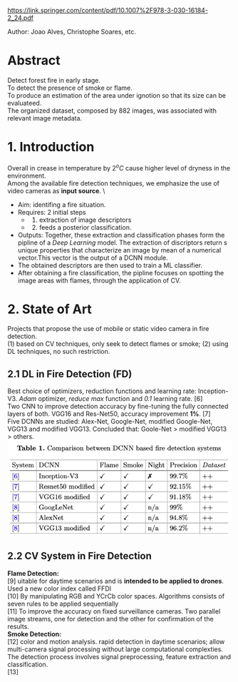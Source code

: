 https://link.springer.com/content/pdf/10.1007%2F978-3-030-16184-2_24.pdf

Author: Joao Alves, Christophe Soares, etc.

# Abstract
Detect forest fire in early stage.\
To detect the presence of smoke or flame.\
To produce an estimation of the area under ignotion so that its size  can be evaluateed.\
The organized dataset, composed by 882 images, was associated with relevant image metadata.

# 1. Introduction
Overall in crease in temperature by $2^oC$ cause higher level of dryness in the environment.\
Among the available fire detection techniques, we emphasize the use of video cameras as **input source**. \
* Aim: identifing a fire situation.
* Requires: 2 initial steps
  * 1. extraction of image descriptors
  * 2. feeds a posterior classification.
* Outputs: Together, these extraction and classification phases form the pipline of a *Deep Learning* model. The extraction
of discriptors return s unique properties that characterize an image by mean of a numerical vector.This vector is the output of a DCNN module. 
* The obtained descriptors are then used to train a ML classifier.
* After obtaining a fire classification, the pipline focuses on spotting the image areas with flames, through the application of CV.

# 2. State of Art
Projects that propose the use of mobile or static video camera in fire detection.\
(1) based on CV techniques, only seek to detect flames or smoke; (2) using DL techniques, no such restriction.
## 2.1 DL in Fire Detection (FD)
Best choice of optimizers, reduction functions and learning rate: Inception-V3. *Adam* optimizer, *reduce max* function and *0.1* learning rate. [6] \
Two CNN to improve detection accuracy by fine-tuning the fully connected layers of both. VGG16 and Res-Net50, accuracy improvement **1%**. [7] \
Five DCNNs are studied: Alex-Net, Google-Net, modified Google-Net, VGG13 and modified VGG13. Concluded that: Goole-Net > modified VGG13 > others.
![comparing different DNNs](/comparing.png)
## 2.2 CV System in Fire Detection
**Flame Detection:** \
[9] uitable for daytime scenarios and is **intended to be applied to drones**. Used a new color index called FFDI \
[10] By manipulating RGB and YCrCb color spaces. Algorithms consists of seven rules to be applied sequentially \
[11] To improve the accuracy on fixed surveillance cameras. Two parallel image streams, one for detection and the other for confirmation of the  results. \
**Smoke Detection:**  
[12] color and motion analysis. rapid detection in daytime scenarios; allow multi-camera signal processing without large computational complexties. The detection process involves signal preprocessing, feature extraction and classification.  
[13] 





